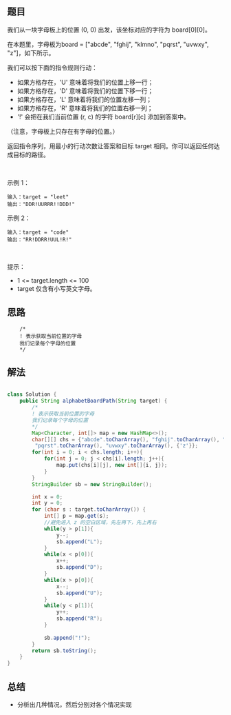 

## 题目

我们从一块字母板上的位置 (0, 0) 出发，该坐标对应的字符为 board[0][0]。

在本题里，字母板为board = ["abcde", "fghij", "klmno", "pqrst", "uvwxy", "z"]，如下所示。



我们可以按下面的指令规则行动：

- 如果方格存在，'U' 意味着将我们的位置上移一行；
- 如果方格存在，'D' 意味着将我们的位置下移一行；
- 如果方格存在，'L' 意味着将我们的位置左移一列；
- 如果方格存在，'R' 意味着将我们的位置右移一列；
- '!' 会把在我们当前位置 (r, c) 的字符 board[r][c] 添加到答案中。

（注意，字母板上只存在有字母的位置。）

返回指令序列，用最小的行动次数让答案和目标 target 相同。你可以返回任何达成目标的路径。

 

示例 1：

    输入：target = "leet"
    输出："DDR!UURRR!!DDD!"
示例 2：

    输入：target = "code"
    输出："RR!DDRR!UUL!R!"
 

提示：

- 1 <= target.length <= 100
- target 仅含有小写英文字母。


## 思路

        /*
        ! 表示获取当前位置的字母
        我们记录每个字母的位置
        */

## 解法
```java

class Solution {
    public String alphabetBoardPath(String target) {
        /*
        ! 表示获取当前位置的字母
        我们记录每个字母的位置
        */
        Map<Character, int[]> map = new HashMap<>();
        char[][] chs = {"abcde".toCharArray(), "fghij".toCharArray(), "klmno".toCharArray(),
         "pqrst".toCharArray(), "uvwxy".toCharArray(), {'z'}};
        for(int i = 0; i < chs.length; i++){
            for(int j = 0; j < chs[i].length; j++){
                map.put(chs[i][j], new int[]{i, j});
            }
        }
        StringBuilder sb = new StringBuilder();

        int x = 0;
        int y = 0;
        for (char s : target.toCharArray()) {
            int[] p = map.get(s);
            //避免进入 z 的空白区域，先左再下，先上再右
            while(y > p[1]){
                y--;
                sb.append("L");
            }
            while(x < p[0]){
                x++;
                sb.append("D");
            }
            while(x > p[0]){
                x--;
                sb.append("U");
            }
            while(y < p[1]){
                y++;
                sb.append("R");
            }
            
            sb.append("!");
        }
        return sb.toString();
    }
}
```

## 总结

- 分析出几种情况，然后分别对各个情况实现 
